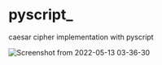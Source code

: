 # pyscript_

caesar cipher implementation with pyscript


![Screenshot from 2022-05-13 03-36-30](https://user-images.githubusercontent.com/64675035/168172216-d0e032fe-59e4-474c-83c3-c17a5fec9ec0.png)
